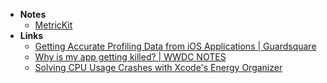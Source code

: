 - **Notes**
	- [MetricKit](../MetricKit.md)
- **Links**
	- [Getting Accurate Profiling Data from iOS Applications | Guardsquare](https://www.guardsquare.com/blog/how-to-get-accurate-profiling-data-from-ios-applications)
	- [Why is my app getting killed? | WWDC NOTES](https://www.wwdcnotes.com/notes/wwdc20/10078/)
	- [Solving CPU Usage Crashes with Xcode's Energy Organizer](https://swiftrocks.com/debug-cpu-exceptions-xcode-energy-reports)